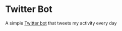 # Twitter Bot
A simple [Twitter bot](https://twitter.com/WatagoriBot) that tweets my activity every day
